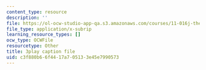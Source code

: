 ```yaml
---
content_type: resource
description: ''
file: https://ol-ocw-studio-app-qa.s3.amazonaws.com/courses/11-016j-the-once-and-future-city-spring-2015/c3f880b66f4417a705133e45e7990573_LJNAUHOmpAY.srt
file_type: application/x-subrip
learning_resource_types: []
ocw_type: OCWFile
resourcetype: Other
title: 3play caption file
uid: c3f880b6-6f44-17a7-0513-3e45e7990573
---
```

